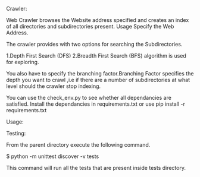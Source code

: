 Crawler:

Web Crawler browses the Website address specified and creates an index of all directories and subdirectories present.
Usage Specify the Web Address.

The crawler provides with two options for searching the Subdirectories.

1.Depth First Search (DFS) 
2.Breadth First Search (BFS) algorithm is used for exploring. 

You also have to specify the branching factor.Branching Factor specifies the depth you want to crawl ,i.e if there are a number of subdirectories at what level should the crawler stop indexing.

You can use the check_env.py to see whether all dependancies are satisfied.
Install the dependancies in requirements.txt or use pip install -r requirements.txt

Usage: 

Testing:

From the parent directory execute the following command.

$ python -m unittest discover -v tests

This command will run all the tests that are present inside tests directory.
